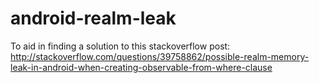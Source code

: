 # android-realm-leak
To aid in finding a solution to this stackoverflow post: http://stackoverflow.com/questions/39758862/possible-realm-memory-leak-in-android-when-creating-observable-from-where-clause
